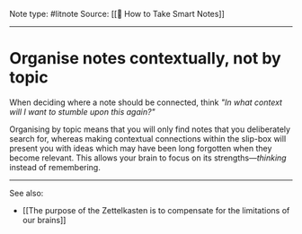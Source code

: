 Note type: #litnote
Source: [[📖 How to Take Smart Notes]]

---
# Organise notes contextually, not by topic
When deciding where a note should be connected, think *"In what context will I want to stumble upon this again?"*

Organising by topic means that you will only find notes that you deliberately search for, whereas making contextual connections within the slip-box will present you with ideas which may have been long forgotten when they become relevant. This allows your brain to focus on its strengths—*thinking* instead of remembering.

---
See also:
- [[The purpose of the Zettelkasten is to compensate for the limitations of our brains]]